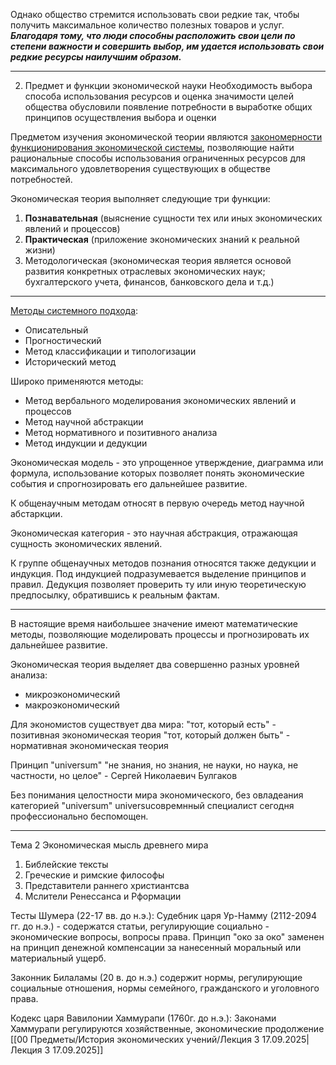 Однако общество стремится использовать свои редкие так, чтобы получить максимальное количество полезных товаров и услуг.
***Благодаря тому, что люди способны расположить свои цели по степени важности и совершить выбор, им удается использовать свои редкие ресурсы наилучшим образом.***

---

2. Предмет и функции экономической науки
 Необходимость выбора способа использования ресурсов и оценка значимости целей общества обусловили появление потребности в выработке общих принципов осуществления выбора и оценки

Предметом изучения экономической теории являются <u>закономерности функционирования экономической системы</u>, позволяющие найти рациональные способы использования ограниченных ресурсов для максимального удовлетворения существующих в обществе потребностей.

Экономическая теория выполняет следующие три функции:
1. **Познавательная** (выяснение сущности тех или иных экономических явлений и процессов)
2. **Практическая** (приложение экономических знаний к реальной жизни)
3. Методологическая (экономическая теория является основой развития конкретных отраслевых экономических наук; бухгалтерского учета, финансов, банковского дела и т.д.)
 ---
 <u>Методы системного подхода</u>:
 - Описательный
 - Прогностический 
 - Метод классификации и типологизации
 - Исторический метод 

Широко применяются методы:
- Метод вербального моделирования экономических явлений и процессов
- Метод научной абстракции
- Метод нормативного и позитивного анализа
- Метод индукции и дедукции

Экономическая модель - это упрощенное утверждение, диаграмма или формула, использование которых позволяет понять экономические события и спрогнозировать его дальнейшее развитие.



К общенаучным методам относят в первую очередь метод научной абстаркции. 

Экономическая категория - это научная абстракция, отражающая сущность экономических явлений.

К группе общенаучных методов познания относятся также дедукции и индукция. 
Под индукцией подразумевается выделение принципов и правил. 
Дедукция позволяет проверить ту или иную теоретическую предпосылку, обратившись к реальным фактам.

---
В настоящие время наибольшее значение имеют математические методы, позволяющие моделировать процессы и прогнозировать их дальнейшее развитие. 

Экономическая теория выделяет два совершенно разных уровней анализа:
- микроэкономический 
- макроэкономический

Для экономистов существует два мира: 
"тот, который есть" - позитивная экономическая теория
"тот, который должен быть" - нормативная экономическая теория 

Принцип "universum"
"не знания, но знания, не науки, но наука, не частности, но целое" - Сергей Николаевич Булгаков

Без понимания целостности мира экономического, без овладеания категорией "universum" universuсовремнный специалист сегодня профессионально беспомощен.

---

Тема 2 
Экономическая мысль древнего мира
1. Библейские тексты
2. Греческие и римские философы
3. Представители раннего христиантсва
4. Мслители Ренессанса и Рформации 

Тесты Шумера (22-17 вв. до н.э.):
Судебник царя Ур-Намму (2112-2094 гг. до н.э.) - содержатся статьи, регулирующие социально - экономические вопросы, вопросы права. Принцип "око за око" заменен на принцип денежной компенсации за нанесенный моральный или материальный ущерб.

Законник Билаламы (20 в. до н.э.)
содержит нормы, регулирующие социальные отношения, нормы семейного, гражданского и уголовного права.

Кодекс царя Вавилонии Хаммурапи (1760г. до н.э.):
Законами Хаммурапи регулируются хозяйственные, экономические 
продолжение [[00 Предметы/История экономических учений/Лекция 3 17.09.2025|Лекция 3 17.09.2025]]
